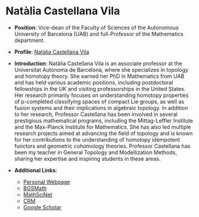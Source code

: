 
# Natàlia Castellana Vila <i class="ai ai-preregistered"></i>

- **Position**: Vice-dean of the Faculty of Sciences of the Autonomous University of Barcelona (UAB) and full-Professor of the Mathematics department.
- **Profile**: [Natàlia Castellana Vila](https://portalrecerca.uab.cat/en/persons/natalia-castellana-vila-3)
- **Introduction**: Natàlia Castellana Vila is an associate professor at the Universitat Autònoma de Barcelona, where she specializes in topology and homotopy theory. She earned her PhD in Mathematics from UAB and has held various academic positions, including postdoctoral fellowships in the UK and visiting professorships in the United States. Her research primarily focuses on understanding homotopy properties of p-completed classifying spaces of compact Lie groups, as well as fusion systems and their implications in algebraic topology. In addition to her research, Professor Castellana has been involved in several prestigious mathematical programs, including the Mittag-Leffler Institute and the Max-Planck Institute for Mathematics. She has also led multiple research projects aimed at advancing the field of topology and is known for her contributions to the understanding of homotopy idempotent functors and geometric cohomology theories. Professor Castellana has been my teacher in General Topology and Modellization Methods, sharing her expertise and inspiring students in these areas.

- **Additional Links**:
  - [Personal Webpage](https://mat.uab.cat/~natalia/)
  - [BGSMath](https://bgsmath.cat/people/?person=natalia-castellana)
  - [MathSciNet](https://mathscinet-ams-org.eu1.proxy.openathens.net/mathscinet/author?authorId=699430)
  - [CRM](https://www.crm.cat/person/79/castellana-vila-natalia/)
  - [Google Scholar](https://scholar.google.es/citations?user=u1PvIWkAAAAJ&hl=es)
